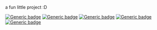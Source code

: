 
a fun little project :D


[![Generic badge](https://img.shields.io/discord/641381750672588808?label=chat%20with%20us%21)](https://discord.gg/nTXwEhbvcU) 
[![Generic badge](https://img.shields.io/badge/join%20our-minecraft%20server-%23c0ffee)](https://discord.gg/nTXwEhbvcU) 
[![Generic badge](https://img.shields.io/badge/code%20quality-A%2B-brightgreen)](https://github.com/saltedsugar/alien-time) 
[![Generic badge](https://img.shields.io/badge/views-a%20lot-brightgreen)](https://github.com/saltedsugar/alien-time) 
[![Generic badge](https://img.shields.io/github/commit-activity/m/saltedsugar/alien-time)](https://github.com/saltedsugar/alien-time) 
